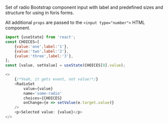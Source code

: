 Set of radio Bootstrap component input with label and predefined sizes and structure for using in foris forms.

All additional `props` are passed to the `<input type="number">` HTML component.

```js
import {useState} from 'react';
const CHOICES=[
    {value:'one',label:'1'},
    {value:'two',label:'2'},
    {value:'three',label:'3'},
];
const [value, setValue] = useState(CHOICES[0].value);

<>
    {/*Yeah, it gets event, not value!*/}
    <RadioSet
        value={value}
        name='some-radio'
        choices={CHOICES}
        onChange={e => setValue(e.target.value)}
    />
    <p>Selected value: {value}</p>
</>
```
